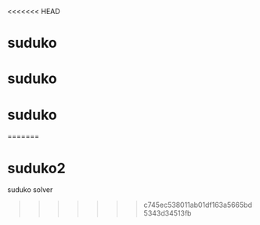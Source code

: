 <<<<<<< HEAD
# suduko
# suduko
# suduko
=======
# suduko2
suduko solver
>>>>>>> c745ec538011ab01df163a5665bd5343d34513fb
